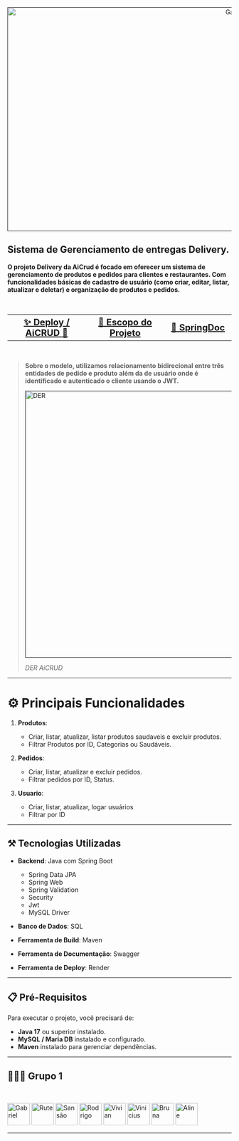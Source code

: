 <div style="text-align: center">
<a href=""><img src="https://media.discordapp.net/attachments/1302025525421936740/1318950951230505030/Captura_de_tela_2024-12-18_102723.png?ex=6764304b&is=6762decb&hm=5138d3c2bd55f64d211d8ab46accdbf68ae3d0b209422c666dda91c9e228ce78&=&format=webp&quality=lossless" title="Gabriel" width="1012" height="503"></a>
</div>

## Sistema de Gerenciamento de entregas Delivery. 
**O projeto Delivery da AiCrud é focado em oferecer um sistema de gerenciamento de produtos e pedidos para clientes e restaurantes. Com funcionalidades básicas de cadastro de usuário (como criar, editar, listar, atualizar e deletar) e organização de produtos e pedidos.**

<br>

<table>
    <tr>
        <th style="width:35%; font-size:20px;"><a href="https://projetodelivery.onrender.com">✨ Deploy / AiCRUD 🚀</a></th>
	    <th style="width:35%; font-size:20px;"><a href="https://docs.google.com/document/d/1EuzOoA3g9rJgSfKTIItA7iygb5eDrdfWsvq9psoOQHw/edit?tab=t.0">📑 Escopo do Projeto </a></th>
        <th style="width:35%; font-size:20px;"><a href="https://cdn.discordapp.com/attachments/1311368628448530483/1318940537583173713/Projeto_Delivery.pdf?ex=67642698&is=6762d518&hm=cc668d5b02a5c85e44bcbb6d8a904e5f455c33d75f867c635e62ae03884e0c48&">🧩 SpringDoc </a></th>
    </tr>
</table>

<br>

> __Sobre o modelo, utilizamos relacionamento  bidirecional entre três entidades de pedido e produto além da de usuário onde é identificado e autenticado  o cliente usando o JWT.__
>
> <a href=""><img src="https://cdn.discordapp.com/attachments/1311368628448530483/1318564358527385660/image.png?ex=676419c0&is=6762c840&hm=b6bb4243cbdd2c4da9c14298f13ab1abceb68170af22453a690dae198db9a46b&" title="DER" width="600"></a>
>
> *DER AiCRUD*



---
#   ⚙️ Principais Funcionalidades

1. **Produtos**:

	- Criar, listar, atualizar, listar produtos saudaveis e excluir produtos.    
    - Filtrar Produtos por ID, Categorias ou Saudáveis.

2. **Pedidos**:
    
    - Criar, listar, atualizar e excluir pedidos.
    - Filtrar pedidos por ID, Status.
    
1.  **Usuario**:
	- Criar, listar, atualizar, logar  usuários
	- Filtrar por ID 

---

##  ⚒️ Tecnologias Utilizadas

- **Backend**: Java com Spring Boot
    
    - Spring Data JPA
    - Spring Web
    - Spring Validation
    - Security
    - Jwt
    - MySQL Driver
    
- **Banco de Dados**: SQL
- **Ferramenta de Build**: Maven
- **Ferramenta de Documentação**: Swagger
- **Ferramenta de Deploy**: Render

---

## 📋 Pré-Requisitos

Para executar o projeto, você precisará de:

- **Java 17** ou superior instalado.
- **MySQL / Maria DB** instalado e configurado.
- **Maven** instalado para gerenciar dependências.

---

## 👩🏽‍💻 Grupo 1

<br>

<a href="[AlvessGS](https://github.com/AlvessGS)"><img src="https://avatars.githubusercontent.com/u/93622833?v=4" title="Gabriel" width="50" height="50"></a> <a href="https://github.com/Rute-r"><img src="https://avatars.githubusercontent.com/u/98761708?v=4" title="Rute" width="50" height="50"></a> <a href="https://github.com/sansaovieira"><img src="https://avatars.githubusercontent.com/u/105690796?v=4" title="Sansão" width="50" height="50"></a> <a href="https://github.com/rudr1gu"><img src="https://avatars.githubusercontent.com/u/141527442?v=4" title="Rodrigo" width="50" height="50"></a> <a href="https://github.com/vivianrcc"><img src="https://avatars.githubusercontent.com/u/147281523?v=4" title="Vivian" width="50" height="50"></a> <a href="https://github.com/vsmau"><img src="https://avatars.githubusercontent.com/u/170134485?v=4" title="Vinicius" width="50" height="50"></a> <a href="https://github.com/brartioli"><img src="https://avatars.githubusercontent.com/u/177882831?v=4" title="Bruna" width="50" height="50"></a> <a href="https://github.com/4lineferreira"><img src="https://avatars.githubusercontent.com/u/179061211?v=4" title="Aline" width="50" height="50"></a>

---
